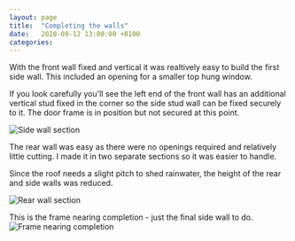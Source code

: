 ```yaml
---
layout: page
title:  "Completing the walls"
date:   2020-09-12 13:00:00 +0100
categories:
---
```


With the front wall fixed and vertical it was realtively easy to build the first side wall. This included an opening for a smaller top hung window.

If you look carefully you'll see the left end of the front wall has an additional vertical stud fixed in the corner so the side stud wall can be fixed securely to it. The door frame is in position but not secured at this point.

![Side wall section]({{site.baseurl}}/images/frame-side-ready2.png)

The rear wall was easy as there were no openings required and relatively little cutting. I made it in two separate sections so it was easier to handle.

Since the roof needs a slight pitch to shed rainwater, the height of the rear and side walls was reduced.

![Rear wall section]({{site.baseurl}}/images/frame-rear-wip.png)

This is the frame nearing completion - just the final side wall to do.
![Frame nearing completion]({{site.baseurl}}/images/frame-final.png)
